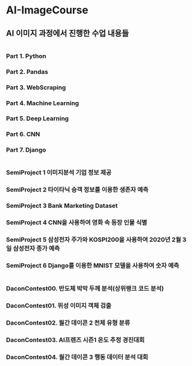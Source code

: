 # AI-ImageCourse
## AI 이미지 과정에서 진행한 수업 내용들  
#  
### Part 1. Python
### Part 2. Pandas
### Part 3. WebScraping
### Part 4. Machine Learning
### Part 5. Deep Learning
### Part 6. CNN
### Part 7. Django   
#  
### SemiProject 1 이미지분석 기업 정보 제공
### SemiProject 2 타이타닉 승객 정보를 이용한 생존자 예측
### SemiProject 3 Bank Marketing Dataset
### SemiProject 4 CNN을 사용하여 영화 속 등장 인물 식별
### SemiProject 5 삼성전자 주가와 KOSPI200을 사용하여 2020년 2월 3일 삼성전자 종가 예측
### SemiProject 6 Django를 이용한 MNIST 모델을 사용하여 숫자 예측  
#  
### DaconContest00. 반도체 박막 두께 분석(상위랭크 코드 분석)
### DaconContest01. 위성 이미지 객체 검출
### DaconContest02. 월간 데이콘 2 천체 유형 분류
### DaconContest03. AI프렌즈 시즌1 온도 추정 경진대회
### DaconContest04. 월간 데이콘 3 행동 데이터 분석 대회
